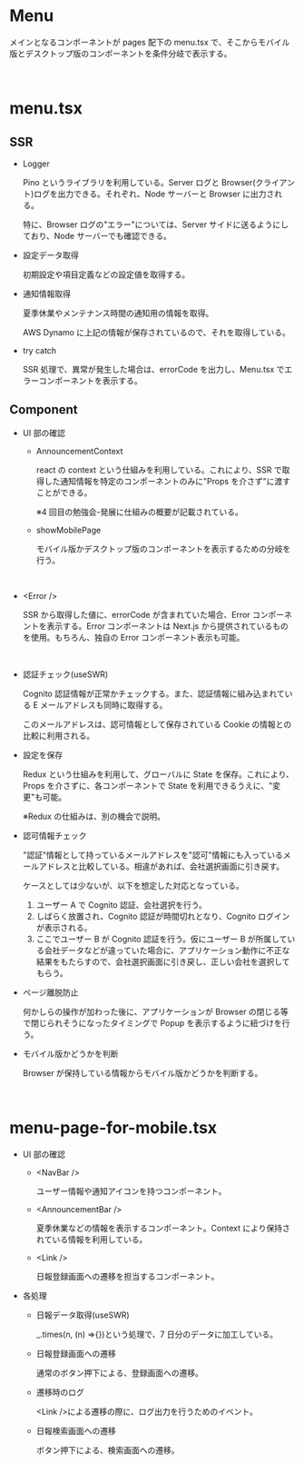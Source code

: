 # Menu

メインとなるコンポーネントが pages 配下の menu.tsx で、そこからモバイル版とデスクトップ版のコンポーネントを条件分岐で表示する。

<br/>

# menu.tsx

## SSR

- Logger

  Pino というライブラリを利用している。Server ログと Browser(クライアント)ログを出力できる。それぞれ、Node サーバーと Browser に出力される。

  特に、Browser ログの"エラー"については、Server サイドに送るようにしており、Node サーバーでも確認できる。

- 設定データ取得

  初期設定や項目定義などの設定値を取得する。

- 通知情報取得

  夏季休業やメンテナンス時間の通知用の情報を取得。

  AWS Dynamo に上記の情報が保存されているので、それを取得している。

- try catch

  SSR 処理で、異常が発生した場合は、errorCode を出力し、Menu.tsx でエラーコンポーネントを表示する。

## Component

- UI 部の確認

  - AnnouncementContext

    react の context という仕組みを利用している。これにより、SSR で取得した通知情報を特定のコンポーネントのみに"Props を介さず"に渡すことができる。

    ※4 回目の勉強会-発展に仕組みの概要が記載されている。

  - showMobilePage

    モバイル版かデスクトップ版のコンポーネントを表示するための分岐を行う。

<br/>

- \<Error />

  SSR から取得した値に、errorCode が含まれていた場合、Error コンポーネントを表示する。Error コンポーネントは Next.js から提供されているものを使用。もちろん、独自の Error コンポーネント表示も可能。

<br/>

- 認証チェック(useSWR)

  Cognito 認証情報が正常かチェックする。また、認証情報に組み込まれている E メールアドレスも同時に取得する。

  このメールアドレスは、認可情報として保存されている Cookie の情報との比較に利用される。

- 設定を保存

  Redux という仕組みを利用して、グローバルに State を保存。これにより、Props を介さずに、各コンポーネントで State を利用できるうえに、"変更"も可能。

  ※Redux の仕組みは、別の機会で説明。

- 認可情報チェック

  "認証"情報として持っているメールアドレスを"認可"情報にも入っているメールアドレスと比較している。相違があれば、会社選択画面に引き戻す。

  ケースとしては少ないが、以下を想定した対応となっている。

  1. ユーザー A で Cognito 認証、会社選択を行う。
  2. しばらく放置され、Cognito 認証が時間切れとなり、Cognito ログインが表示される。
  3. ここでユーザー B が Cognito 認証を行う。仮にユーザー B が所属している会社データなどが違っていた場合に、アプリケーション動作に不正な結果をもたらすので、会社選択画面に引き戻し、正しい会社を選択してもらう。

- ページ離脱防止

  何かしらの操作が加わった後に、アプリケーションが Browser の閉じる等で閉じられそうになったタイミングで Popup を表示するように紐づけを行う。

- モバイル版かどうかを判断

  Browser が保持している情報からモバイル版かどうかを判断する。

  <br/>

# menu-page-for-mobile.tsx

- UI 部の確認

  - \<NavBar />

    ユーザー情報や通知アイコンを持つコンポーネント。

  - \<AnnouncementBar />

    夏季休業などの情報を表示するコンポーネント。Context により保持されている情報を利用している。

  - \<Link />

    日報登録画面への遷移を担当するコンポーネント。

- 各処理

  - 日報データ取得(useSWR)

    \_.times(n, (n) =>{})という処理で、7 日分のデータに加工している。

  - 日報登録画面への遷移

    通常のボタン押下による、登録画面への遷移。

  - 遷移時のログ

    \<Link />による遷移の際に、ログ出力を行うためのイベント。

  - 日報検索画面への遷移

    ボタン押下による、検索画面への遷移。
